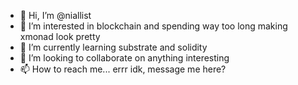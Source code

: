 - 👋 Hi, I’m @niallist
- 👀 I’m interested in blockchain and spending way too long making xmonad look pretty
- 🌱 I’m currently learning substrate and solidity
- 💞️ I’m looking to collaborate on anything interesting
- 📫 How to reach me... errr idk, message me here?

<!---
niallist/niallist is a ✨ special ✨ repository because its `README.md` (this file) appears on your GitHub profile.
You can click the Preview link to take a look at your changes.
--->
